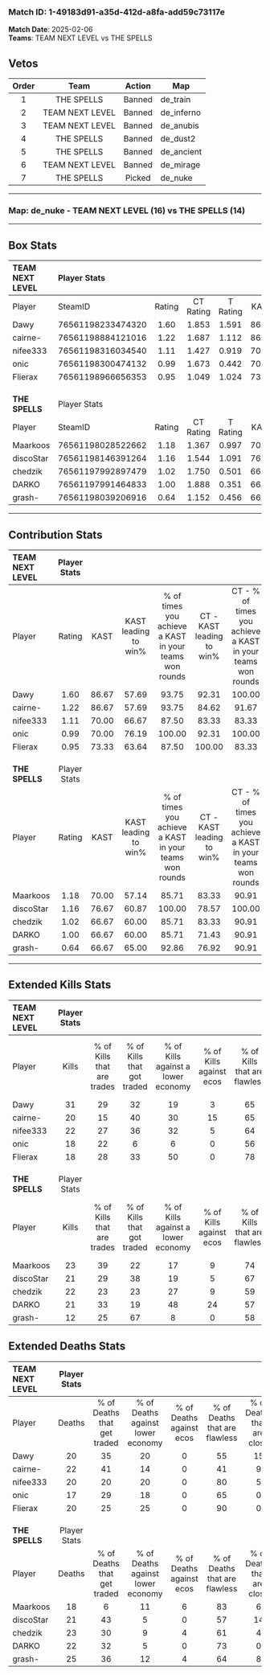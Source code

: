 ### Match ID: 1-49183d91-a35d-412d-a8fa-add59c73117e  
**Match Date**: 2025-02-06  
**Teams**: TEAM NEXT LEVEL vs THE SPELLS  

## Vetos  

| Order | Team | Action | Map |
| :---: | :--: | :----: | --- |
| 1 | THE SPELLS | Banned | de_train |
| 2 | TEAM NEXT LEVEL | Banned | de_inferno |
| 3 | TEAM NEXT LEVEL | Banned | de_anubis |
| 4 | THE SPELLS | Banned | de_dust2 |
| 5 | THE SPELLS | Banned | de_ancient |
| 6 | TEAM NEXT LEVEL | Banned | de_mirage |
| 7 | THE SPELLS | Picked | de_nuke |

---  

### **Map**: de_nuke - TEAM NEXT LEVEL (16) vs THE SPELLS (14)  
---  

## Box Stats  

| **TEAM NEXT LEVEL** | Player Stats      |        |           |          |       |       |       |         |        |      |     |
| :- | :- | :-: | :-: | :-: | :-: | :-: | :-: | :-: | :-: | :-: | :-: |
| Player              | SteamID           | Rating | CT Rating | T Rating | KAST  |  ADR  | Kills | Assists | Deaths | K/D  | HS% |
| Dawy                | 76561198233474320 |  1.60  |   1.853   |  1.591   | 86.67 | 107.4 |  31   |    6    |   20   | 1.55 | 51  |
| cairne-             | 76561198884121016 |  1.22  |   1.687   |  1.112   | 86.67 | 94.1  |  20   |   13    |   22   | 0.91 | 65  |
| nifee333            | 76561198316034540 |  1.11  |   1.427   |  0.919   | 70.00 | 79.4  |  22   |    3    |   20   | 1.10 | 72  |
| onic                | 76561198300474132 |  0.99  |   1.673   |  0.442   | 70.00 | 57.5  |  18   |    4    |   17   | 1.06 | 33  |
| Flierax             | 76561198966656353 |  0.95  |   1.049   |  1.024   | 73.33 | 55.4  |  18   |    3    |   20   | 0.90 | 33  |
|                     |                   |        |           |          |       |       |       |         |        |      |     |
|                     |                   |        |           |          |       |       |       |         |        |      |     |
|                     |                   |        |           |          |       |       |       |         |        |      |     |
| **THE SPELLS**      | Player Stats      |        |           |          |       |       |       |         |        |      |     |
| Player              | SteamID           | Rating | CT Rating | T Rating | KAST  |  ADR  | Kills | Assists | Deaths | K/D  | HS% |
| Maarkoos            | 76561198028522662 |  1.18  |   1.367   |  0.997   | 70.00 | 79.2  |  23   |    4    |   18   | 1.28 | 26  |
| discoStar           | 76561198146391264 |  1.16  |   1.544   |  1.091   | 76.67 | 83.2  |  21   |   11    |   21   | 1.00 | 80  |
| chedzik             | 76561197992897479 |  1.02  |   1.750   |  0.501   | 66.67 | 73.5  |  22   |    3    |   23   | 0.96 | 50  |
| DARKO               | 76561197991464833 |  1.00  |   1.888   |  0.351   | 66.67 | 63.5  |  21   |    9    |   22   | 0.95 | 61  |
| grash-              | 76561198039206916 |  0.64  |   1.152   |  0.456   | 66.67 | 53.4  |  12   |    6    |   25   | 0.48 | 50  |
---  

## Contribution Stats  

| **TEAM NEXT LEVEL** | Player Stats |       |                      |                                                        |                           |                                                             |                          |                                                            |
| :- | :-: | :-: | :-: | :-: | :-: | :-: | :-: | :-: |
| Player              |    Rating    | KAST  | KAST leading to win% | % of times you achieve a KAST in your teams won rounds | CT - KAST leading to win% | CT - % of times you achieve a KAST in your teams won rounds | T - KAST leading to win% | T - % of times you achieve a KAST in your teams won rounds |
| Dawy                |     1.60     | 86.67 |        57.69         |                         93.75                          |           92.31           |                           100.00                            |          23.08           |                           75.00                            |
| cairne-             |     1.22     | 86.67 |        57.69         |                         93.75                          |           84.62           |                            91.67                            |          30.77           |                           100.00                           |
| nifee333            |     1.11     | 70.00 |        66.67         |                         87.50                          |           83.33           |                            83.33                            |          44.44           |                           100.00                           |
| onic                |     0.99     | 70.00 |        76.19         |                         100.00                         |           92.31           |                           100.00                            |          50.00           |                           100.00                           |
| Flierax             |     0.95     | 73.33 |        63.64         |                         87.50                          |          100.00           |                            83.33                            |          33.33           |                           100.00                           |
|                     |              |       |                      |                                                        |                           |                                                             |                          |                                                            |
|                     |              |       |                      |                                                        |                           |                                                             |                          |                                                            |
|                     |              |       |                      |                                                        |                           |                                                             |                          |                                                            |
| **THE SPELLS**      | Player Stats |       |                      |                                                        |                           |                                                             |                          |                                                            |
| Player              |    Rating    | KAST  | KAST leading to win% | % of times you achieve a KAST in your teams won rounds | CT - KAST leading to win% | CT - % of times you achieve a KAST in your teams won rounds | T - KAST leading to win% | T - % of times you achieve a KAST in your teams won rounds |
| Maarkoos            |     1.18     | 70.00 |        57.14         |                         85.71                          |           83.33           |                            90.91                            |          22.22           |                           66.67                            |
| discoStar           |     1.16     | 76.67 |        60.87         |                         100.00                         |           78.57           |                           100.00                            |          33.33           |                           100.00                           |
| chedzik             |     1.02     | 66.67 |        60.00         |                         85.71                          |           83.33           |                            90.91                            |          25.00           |                           66.67                            |
| DARKO               |     1.00     | 66.67 |        60.00         |                         85.71                          |           71.43           |                            90.91                            |          33.33           |                           66.67                            |
| grash-              |     0.64     | 66.67 |        65.00         |                         92.86                          |           76.92           |                            90.91                            |          42.86           |                           100.00                           |
---  

## Extended Kills Stats  

| **TEAM NEXT LEVEL** | Player Stats |                            |                            |                                    |                         |                              |                                 |                                       |                    |           |
| :- | :-: | :-: | :-: | :-: | :-: | :-: | :-: | :-: | :-: | :-: |
| Player              |    Kills     | % of Kills that are trades | % of Kills that got traded | % of Kills against a lower economy | % of Kills against ecos | % of Kills that are flawless | % of Kills that are close duels | % of Kills that are assisted by flash | Pistol Round Kills | AWP Kills |
| Dawy                |      31      |             29             |             32             |                 19                 |            3            |              65              |               10                |                   6                   |         0          |     2     |
| cairne-             |      20      |             15             |             40             |                 30                 |           15            |              65              |                0                |                   5                   |         0          |     0     |
| nifee333            |      22      |             27             |             36             |                 32                 |            5            |              64              |                9                |                   0                   |         0          |     0     |
| onic                |      18      |             22             |             6              |                 6                  |            0            |              56              |               11                |                   0                   |         3          |     5     |
| Flierax             |      18      |             28             |             33             |                 50                 |            0            |              78              |                0                |                   0                   |         7          |     0     |
|                     |              |                            |                            |                                    |                         |                              |                                 |                                       |                    |           |
|                     |              |                            |                            |                                    |                         |                              |                                 |                                       |                    |           |
|                     |              |                            |                            |                                    |                         |                              |                                 |                                       |                    |           |
| **THE SPELLS**      | Player Stats |                            |                            |                                    |                         |                              |                                 |                                       |                    |           |
| Player              |    Kills     | % of Kills that are trades | % of Kills that got traded | % of Kills against a lower economy | % of Kills against ecos | % of Kills that are flawless | % of Kills that are close duels | % of Kills that are assisted by flash | Pistol Round Kills | AWP Kills |
| Maarkoos            |      23      |             39             |             22             |                 17                 |            9            |              74              |                4                |                   0                   |         9          |     3     |
| discoStar           |      21      |             29             |             38             |                 19                 |            5            |              67              |                0                |                   0                   |         0          |     1     |
| chedzik             |      22      |             23             |             23             |                 27                 |            9            |              59              |                5                |                   0                   |         0          |     0     |
| DARKO               |      21      |             33             |             19             |                 48                 |           24            |              57              |               10                |                   0                   |         0          |     0     |
| grash-              |      12      |             25             |             67             |                 8                  |            0            |              58              |               17                |                   0                   |         0          |     1     |
## Extended Deaths Stats  

| **TEAM NEXT LEVEL** | Player Stats |                             |                                   |                          |                               |                            |                           |               |
| :- | :-: | :-: | :-: | :-: | :-: | :-: | :-: | :-: |
| Player              |    Deaths    | % of Deaths that get traded | % of Deaths against lower economy | % of Deaths against ecos | % of Deaths that are flawless | % of Deaths that are close | % of Deaths while blinded | Deaths to AWP |
| Dawy                |      20      |             35              |                20                 |            0             |              55               |             15             |             0             |       0       |
| cairne-             |      22      |             41              |                14                 |            0             |              41               |             9              |             0             |       1       |
| nifee333            |      20      |             20              |                20                 |            0             |              80               |             5              |             0             |       4       |
| onic                |      17      |             29              |                18                 |            0             |              65               |             0              |             0             |       1       |
| Flierax             |      20      |             25              |                25                 |            0             |              90               |             0              |             0             |       3       |
|                     |              |                             |                                   |                          |                               |                            |                           |               |
|                     |              |                             |                                   |                          |                               |                            |                           |               |
|                     |              |                             |                                   |                          |                               |                            |                           |               |
| **THE SPELLS**      | Player Stats |                             |                                   |                          |                               |                            |                           |               |
| Player              |    Deaths    | % of Deaths that get traded | % of Deaths against lower economy | % of Deaths against ecos | % of Deaths that are flawless | % of Deaths that are close | % of Deaths while blinded | Deaths to AWP |
| Maarkoos            |      18      |              6              |                11                 |            6             |              83               |             6              |             0             |       1       |
| discoStar           |      21      |             43              |                 5                 |            0             |              57               |             14             |             5             |       4       |
| chedzik             |      23      |             30              |                 9                 |            4             |              61               |             4              |             0             |       1       |
| DARKO               |      22      |             32              |                 5                 |            0             |              73               |             0              |             0             |       2       |
| grash-              |      25      |             36              |                12                 |            4             |              64               |             8              |             8             |       2       |
